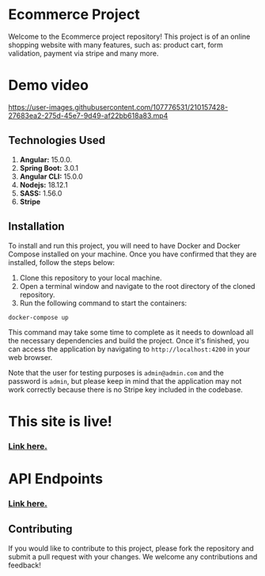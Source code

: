 # Ecommerce Project

Welcome to the Ecommerce project repository! This project is of an online shopping website with many features, such as:
product cart, form validation, payment via stripe and many more.

# Demo video

https://user-images.githubusercontent.com/107776531/210157428-27683ea2-275d-45e7-9d49-af22bb618a83.mp4

## Technologies Used

1. **Angular:** 15.0.0.
1. **Spring Boot:** 3.0.1
1. **Angular CLI:** 15.0.0
1. **Nodejs:** 18.12.1
1. **SASS:** 1.56.0
1. **Stripe**

## Installation

To install and run this project, you will need to have Docker and Docker Compose installed on your machine. Once you have confirmed that they are installed, follow the steps below:

1. Clone this repository to your local machine.
2. Open a terminal window and navigate to the root directory of the cloned repository.
3. Run the following command to start the containers:

```
docker-compose up
```

This command may take some time to complete as it needs to download all the necessary dependencies and build the project. Once it's finished, you can access the application by navigating to `http://localhost:4200` in your web browser.

Note that the user for testing purposes is `admin@admin.com` and the password is `admin`, but please keep in mind that the application may not work correctly because there is no Stripe key included in the codebase.

# This site is live!

### [Link here.](https://angular-eshop-backend.herokuapp.com/)

# API Endpoints

### [Link here.](https://angular-eshop-backend.herokuapp.com/swagger-ui/index.html)

## Contributing

If you would like to contribute to this project, please fork the repository and submit a pull request with your changes. We welcome any contributions and feedback!